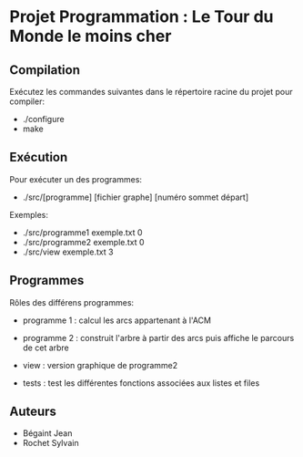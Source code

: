 Projet Programmation : Le Tour du Monde le moins cher
=====================================================



Compilation
-----------
Exécutez les commandes suivantes dans le répertoire racine du projet pour compiler:
* ./configure
* make

	
Exécution
---------
Pour exécuter un des programmes:
* ./src/[programme] [fichier graphe] [numéro sommet départ]

Exemples:
* ./src/programme1 exemple.txt 0
* ./src/programme2 exemple.txt 0
* ./src/view exemple.txt 3


Programmes
----------
Rôles des différens programmes:
* programme 1 : calcul les arcs appartenant à l'ACM
* programme 2 : construit l'arbre à partir des arcs puis affiche le parcours de cet arbre
* view : version graphique de programme2

* tests : test les différentes fonctions associées aux listes et files



Auteurs
-------
* Bégaint Jean
* Rochet Sylvain
